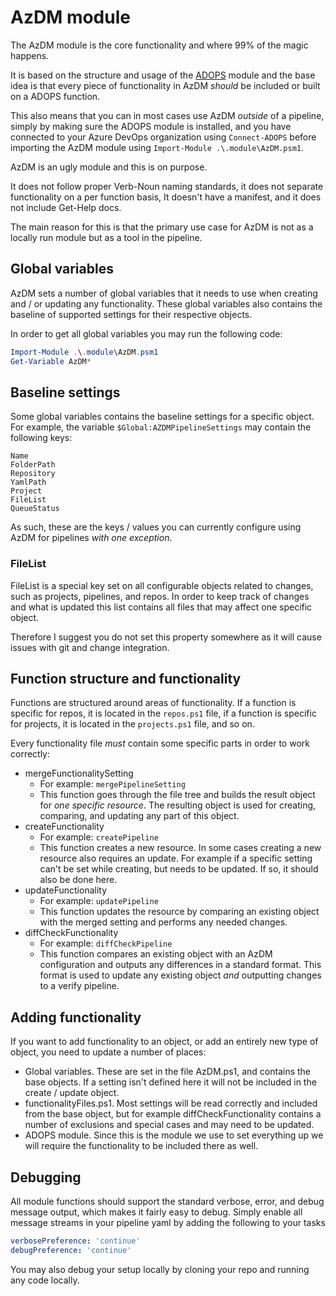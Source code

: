 # AzDM module

The AzDM module is the core functionality and where 99% of the magic happens.

It is based on the structure and usage of the [ADOPS](https://github.com/AZDOPS/AZDOPS/) module and the base idea is that every piece of functionality in AzDM _should_ be included or built on a ADOPS function.

This also means that you can in most cases use AzDM _outside_ of a pipeline, simply by making sure the ADOPS module is installed, and you have connected to your Azure DevOps organization using `Connect-ADOPS` before importing the AzDM module using `Import-Module .\.module\AzDM.psm1`.

AzDM is an ugly module and this is on purpose.

It does not follow proper Verb-Noun naming standards, it does not separate functionality on a per function basis, It doesn't have a manifest, and it does not include Get-Help docs. 

The main reason for this is that the primary use case for AzDM is not as a locally run module but as a tool in the pipeline.

## Global variables

AzDM sets a number of global variables that it needs to use when creating and / or updating any functionality.
These global variables also contains the baseline of supported settings for their respective objects.

In order to get all global variables you may run the following code:

```PowerShell
Import-Module .\.module\AzDM.psm1
Get-Variable AzDM*
```

## Baseline settings

Some global variables contains the baseline settings for a specific object.
For example, the variable `$Global:AZDMPipelineSettings` may contain the following keys:

```Text
Name
FolderPath
Repository
YamlPath
Project
FileList
QueueStatus
```

As such, these are the keys / values you can currently configure using AzDM for pipelines _with one exception_.

### FileList

FileList is a special key set on all configurable objects related to changes, such as projects, pipelines, and repos.
In order to keep track of changes and what is updated this list contains all files that may affect one specific object.

Therefore I suggest you do not set this property somewhere as it will cause issues with git and change integration.

## Function structure and functionality

Functions are structured around areas of functionality. If a function is specific for repos, it is located in the `repos.ps1` file, if a function is specific for projects, it is located in the `projects.ps1` file, and so on.

Every functionality file _must_ contain some specific parts in order to work correctly:

- mergeFunctionalitySetting
    - For example: `mergePipelineSetting`
    - This function goes through the file tree and builds the result object for _one specific resource_. The resulting object is used for creating, comparing, and updating any part of this object.
- createFunctionality
    - For example: `createPipeline`
    - This function creates a new resource. In some cases creating a new resource also requires an update. For example if a specific setting can't be set while creating, but needs to be updated. If so, it should also be done here.
- updateFunctionality
    - For example: `updatePipeline`
    - This function updates the resource by comparing an existing object with the merged setting and performs any needed changes.
- diffCheckFunctionality
    - For example: `diffCheckPipeline`
    - This function compares an existing object with an AzDM configuration and outputs any differences in a standard format. This format is used to update any existing object _and_ outputting changes to a verify pipeline.

## Adding functionality

If you want to add functionality to an object, or add an entirely new type of object, you need to update a number of places:

- Global variables. These are set in the file AzDM.ps1, and contains the base objects. If a setting isn't defined here it will not be included in the create / update object.
- functionalityFiles.ps1. Most settings will be read correctly and included from the base object, but for example diffCheckFunctionality contains a number of exclusions and special cases and may need to be updated.
- ADOPS module. Since this is the module we use to set everything up we will require the functionality to be included there as well.

## Debugging

All module functions should support the standard verbose, error, and debug message output, which makes it fairly easy to debug. Simply enable all message streams in your pipeline yaml by adding the following to your tasks

```Yaml
verbosePreference: 'continue'
debugPreference: 'continue'
```

You may also debug your setup locally by cloning your repo and running any code locally.
